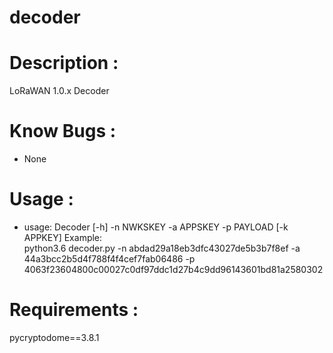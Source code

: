 # decoder

# Description :
 LoRaWAN 1.0.x Decoder 

# Know Bugs :
* None

# Usage :
* usage: Decoder [-h] -n NWKSKEY -a APPSKEY -p PAYLOAD [-k APPKEY]
	Example:  
        python3.6 decoder.py -n abdad29a18eb3dfc43027de5b3b7f8ef -a 44a3bcc2b5d4f788f4f4cef7fab06486 -p 4063f23604800c00027c0df97ddc1d27b4c9dd96143601bd81a2580302

# Requirements :
   pycryptodome==3.8.1
